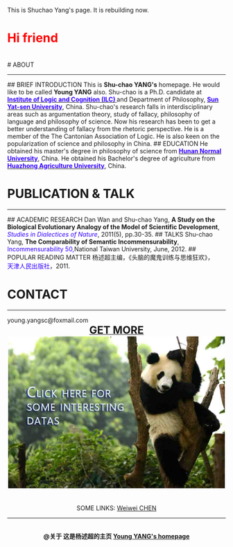 This is Shuchao Yang's page. It is rebuilding now.

# <font color="ff0000">Hi friend</font>

<br>
# ABOUT
<hr color="cccccc"> 
## BRIEF INTRODUCTION
This is <b>Shu-chao YANG's</b>  homepage. He would like to be called <b>Young YANG</b> also. Shu-chao is a Ph.D. candidate at <b><a href="http://logic.sysu.edu.cn/"><font color="3300ff">Institute of Logic and Cognition (ILC)</font> </a></b>and Department of Philosophy, <b><a href="http://www.sysu.edu.cn/2012/cn/index.htm"><font color="3300ff">Sun Yat-sen University</font></a></b>, China.
Shu-chao's research falls in interdisciplinary areas such as argumentation theory, study of fallacy, philosophy of language and philosophy of science. Now his research has been to get a better understanding of fallacy from the rhetoric perspective.
He is a member of the The Cantonian Association of Logic.
He is also keen on the popularization of science and philosophy in China.
## EDUCATION
He obtained his master's degree in philosophy of science from <b><a href="http://www.hunnu.edu.cn/"><font color="3300ff">Hunan Normal University</font></a></b>, China.
He obtained his Bachelor's degree of agriculture from <b><a href="http://www.hzau.edu.cn/"><font color="3300ff">Huazhong   Agriculture University</font></a></b>, China.
<br>

# PUBLICATION & TALK
<hr color="cccccc">
## ACADEMIC RESEARCH
Dan Wan and Shu-chao Yang, <b>A Study on the Biological Evolutionary Analogy of the Model of Scientific Development</b>, 
<br><i><font color="#3300ff">Studies in Dialectices of Nature</font></i>, 2011(5), pp.30-35. 
## TALKS
Shu-chao Yang, <b>The Comparability of Semantic Incommensurability</b>, 
<font color="3300ff">Incommensurability 50,</font>National Taiwan University, June, 2012. 
## POPULAR READING MATTER
杨述超主编，《头脑的魔鬼训练与思维狂欢》，
<br><font color="#3300ff">天津人民出版社</font>，2011.
<br>

# CONTACT
<hr color="cccccc">
young.yangsc@foxmail.com
<br>

<center><a href="http://mydatas.yangshuchao.com/"><font size="5"><b>GET MORE</b></font></a><br><img src="mypic/panda web.jpg" height="350" width="500"></center>
<br>
<br>
 
<center> SOME LINKS: <a href="http://chenww.com/">Weiwei CHEN</a><br></center>
<hr color="cccccc">
<center><br><b>@关于 这是杨述超的主页  <a href="http://yangshuchao.com">Young YANG's homepage</a></b></center>
<center> <script type="text/javascript">var cnzz_protocol = (("https:" == document.location.protocol) ? " https://" : " http://");document.write(unescape("%3Cspan id='cnzz_stat_icon_1271680563'%3E%3C/span%3E%3Cscript src='" + cnzz_protocol + "s22.cnzz.com/z_stat.php%3Fid%3D1271680563%26show%3Dpic' type='text/javascript'%3E%3C/script%3E"));</script></center>


